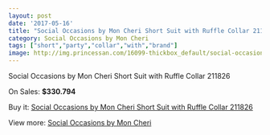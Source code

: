 ```yaml
---
layout: post
date: '2017-05-16'
title: "Social Occasions by Mon Cheri Short Suit with Ruffle Collar 211826"
category: Social Occasions by Mon Cheri
tags: ["short","party","collar","with","brand"]
image: http://img.princessan.com/16099-thickbox_default/social-occasions-by-mon-cheri-short-suit-with-ruffle-collar-211826.jpg
---
```

Social Occasions by Mon Cheri Short Suit with Ruffle Collar 211826

On Sales: **$330.794**
<a href="https://www.princessan.com/en/social-occasions-by-mon-cheri/7566-social-occasions-by-mon-cheri-short-suit-with-ruffle-collar-211826.html"><amp-img layout="responsive" width="600" height="600" src="//img.princessan.com/16099-thickbox_default/social-occasions-by-mon-cheri-short-suit-with-ruffle-collar-211826.jpg" alt="Social Occasions by Mon Cheri Short Suit with Ruffle Collar 211826 0" /></a>
<a href="https://www.princessan.com/en/social-occasions-by-mon-cheri/7566-social-occasions-by-mon-cheri-short-suit-with-ruffle-collar-211826.html"><amp-img layout="responsive" width="600" height="600" src="//img.princessan.com/16100-thickbox_default/social-occasions-by-mon-cheri-short-suit-with-ruffle-collar-211826.jpg" alt="Social Occasions by Mon Cheri Short Suit with Ruffle Collar 211826 1" /></a>

Buy it: [Social Occasions by Mon Cheri Short Suit with Ruffle Collar 211826](https://www.princessan.com/en/social-occasions-by-mon-cheri/7566-social-occasions-by-mon-cheri-short-suit-with-ruffle-collar-211826.html "Social Occasions by Mon Cheri Short Suit with Ruffle Collar 211826")

View more: [Social Occasions by Mon Cheri](https://www.princessan.com/en/60-social-occasions-by-mon-cheri "Social Occasions by Mon Cheri")